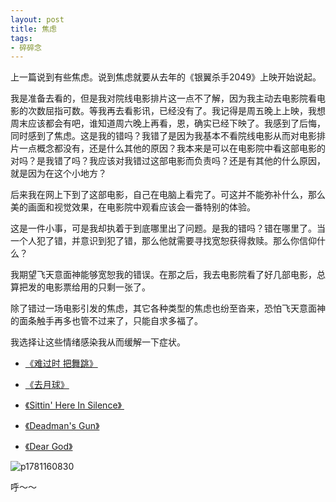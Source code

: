 ```yaml
---
layout: post
title: 焦虑
tags:
- 碎碎念
---
```


上一篇说到有些焦虑。说到焦虑就要从去年的《银翼杀手2049》上映开始说起。

我是准备去看的，但是我对院线电影排片这一点不了解，因为我主动去电影院看电影的次数屈指可数。等我再去看影讯，已经没有了。我记得是周五晚上上映，我想周末应该都会有吧，谁知道周六晚上再看，恩，确实已经下映了。我感到了后悔，同时感到了焦虑。这是我的错吗？我错了是因为我基本不看院线电影从而对电影排片一点概念都没有，还是什么其他的原因？我本来是可以在电影院中看这部电影的对吗？是我错了吗？我应该对我错过这部电影而负责吗？还是有其他的什么原因，就是因为在这个小地方？

后来我在网上下到了这部电影，自己在电脑上看完了。可这并不能弥补什么，那么美的画面和视觉效果，在电影院中观看应该会一番特别的体验。

这是一件小事，可是我却执着于到底哪里出了问题。是我的错吗？错在哪里了。当一个人犯了错，并意识到犯了错，那么他就需要寻找宽恕获得救赎。那么你信仰什么？

我期望飞天意面神能够宽恕我的错误。在那之后，我去电影院看了好几部电影，总算把发的电影票给用的只剩一张了。

除了错过一场电影引发的焦虑，其它各种类型的焦虑也纷至沓来，恐怕飞天意面神的面条触手再多也管不过来了，只能自求多福了。

我选择让这些情绪感染我从而缓解一下症状。

* [《难过时 把舞跳》](http://music.163.com/#/song?id=409031376)

* [《去月球》](https://www.bilibili.com/video/av23042034/?p=2)

* [《Sittin' Here In Silence》 ](http://music.163.com/#/song?id=17822810)

* [《Deadman's Gun》](http://music.163.com/#/song?id=5040239)

* [《Dear God》](http://music.163.com/#/song?id=150556)

   

![p1781160830](https://f.xavierskip.com/i/c4763015543705b581050a3a2db1e3473056648f5481636b05449d0cc3878a8d.gif)

呼～～

